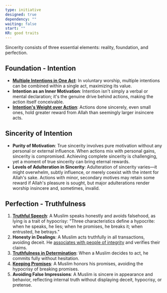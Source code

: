 ```yaml
---
type: initiative
designed: true
dependency: ""
waiting: false
start: ""
KR: good traits
---
```


Sincerity consists of three essential elements: reality, foundation, and perfection.

## Foundation - Intention

* [**Multiple Intentions in One Act**](docs/sidebar1/Processes/Have%20multiple%20intentions%20in%20voluntary%20worship%20acts.md): In voluntary worship, multiple intentions can be combined within a single act, maximizing its value.
* **Intention as an Inner Motivation**: Intention isn't simply a verbal or mental declaration; it's the genuine drive behind actions, making the action itself conceivable.
* [**Intention's Weight over Action**](docs/sidebar1/Processes/Being%20consistent%20in%20doing%20good%20deeds.md): Actions done sincerely, even small ones, hold greater reward from Allah than seemingly larger insincere acts.

## Sincerity of Intention

* **Purity of Motivation**: True sincerity involves pure motivation without any personal or external influence. When actions mix with personal gains, sincerity is compromised. Achieving complete sincerity is challenging, yet a moment of true sincerity can bring eternal rewards.
* **Levels of Adulteration in Sincerity**: Adulteration of sincerity varies—it might overwhelm, subtly influence, or merely coexist with the intent for Allah's sake. Actions with minor, secondary motives may retain some reward if Allah's pleasure is sought, but major adulterations render worship insincere and, sometimes, invalid.

## Perfection - Truthfulness

1. [**Truthful Speech**](docs/sidebar1/Processes/Honesty,%20Trust%20and%20figurative%20language.md): A Muslim speaks honestly and avoids falsehood, as lying is a trait of hypocrisy: "Three characteristics define a hypocrite: when he speaks, he lies; when he promises, he breaks it; when entrusted, he betrays."
2. **Honesty in Dealings**: A Muslim acts truthfully in all transactions, avoiding deceit. He [associates with people of integrity](docs/sidebar1/Processes/Hate%20the%20disobedient%20and%20love%20the%20obedient.md) and verifies their claims.
3. [**Truthfulness in Determination**](docs/sidebar1/Processes/Renew%20your%20intentions%20and%20say%20basmalla.md): When a Muslim decides to act, he commits fully without hesitation.
4. [**Keeping Promises**](docs/sidebar1/Processes/Honesty,%20Trust%20and%20figurative%20language.md): A Muslim honors his promises, avoiding the hypocrisy of breaking promises.
5. **Avoiding False Impressions**: A Muslim is sincere in appearance and behavior, reflecting internal truth without displaying deceit, hypocrisy, or pretense.
